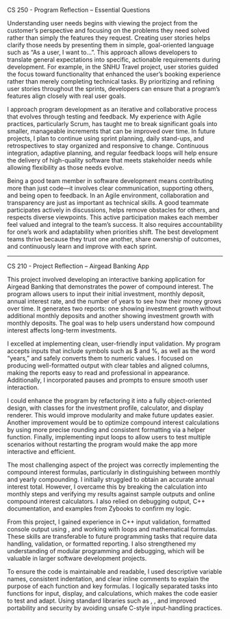 CS 250 - Program Reflection – Essential Questions

Understanding user needs begins with viewing the project from the customer’s perspective and focusing on the problems they need solved rather than simply the features they request. Creating user stories helps clarify those needs by presenting them in simple, goal-oriented language such as “As a user, I want to…”. This approach allows developers to translate general expectations into specific, actionable requirements during development. For example, in the SNHU Travel project, user stories guided the focus toward functionality that enhanced the user’s booking experience rather than merely completing technical tasks. By prioritizing and refining user stories throughout the sprints, developers can ensure that a program’s features align closely with real user goals.

I approach program development as an iterative and collaborative process that evolves through testing and feedback. My experience with Agile practices, particularly Scrum, has taught me to break significant goals into smaller, manageable increments that can be improved over time. In future projects, I plan to continue using sprint planning, daily stand-ups, and retrospectives to stay organized and responsive to change. Continuous integration, adaptive planning, and regular feedback loops will help ensure the delivery of high-quality software that meets stakeholder needs while allowing flexibility as those needs evolve.

Being a good team member in software development means contributing more than just code—it involves clear communication, supporting others, and being open to feedback. In an Agile environment, collaboration and transparency are just as important as technical skills. A good teammate participates actively in discussions, helps remove obstacles for others, and respects diverse viewpoints. This active participation makes each member feel valued and integral to the team’s success. It also requires accountability for one’s work and adaptability when priorities shift. The best development teams thrive because they trust one another, share ownership of outcomes, and continuously learn and improve with each sprint.

----------------------------------------------------------------------------------------------------------------------------------------------------------------------------------------------------------------------------------------------------------------------------------
CS 210 - Project Reflection – Airgead Banking App

This project involved developing an interactive banking application for Airgead Banking that demonstrates the power of compound interest. The program allows users to input their initial investment, monthly deposit, annual interest rate, and the number of years to see how their money grows over time. It generates two reports: one showing investment growth without additional monthly deposits and another showing investment growth with monthly deposits. The goal was to help users understand how compound interest affects long-term investments.

I excelled at implementing clean, user-friendly input validation. My program accepts inputs that include symbols such as $ and %, as well as the word “years,” and safely converts them to numeric values. I focused on producing well-formatted output with clear tables and aligned columns, making the reports easy to read and professional in appearance. Additionally, I incorporated pauses and prompts to ensure smooth user interaction.

I could enhance the program by refactoring it into a fully object-oriented design, with classes for the investment profile, calculator, and display renderer. This would improve modularity and make future updates easier. Another improvement would be to optimize compound interest calculations by using more precise rounding and consistent formatting via a helper function. Finally, implementing input loops to allow users to test multiple scenarios without restarting the program would make the app more interactive and efficient.

The most challenging aspect of the project was correctly implementing the compound interest formulas, particularly in distinguishing between monthly and yearly compounding. I initially struggled to obtain an accurate annual interest total. However, I overcame this by breaking the calculation into monthly steps and verifying my results against sample outputs and online compound interest calculators. I also relied on debugging output, C++ documentation, and examples from Zybooks to confirm my logic.

From this project, I gained experience in C++ input validation, formatted console output using <iomanip>, and working with loops and mathematical formulas. These skills are transferable to future programming tasks that require data handling, validation, or formatted reporting. I also strengthened my understanding of modular programming and debugging, which will be valuable in larger software development projects.

To ensure the code is maintainable and readable, I used descriptive variable names, consistent indentation, and clear inline comments to explain the purpose of each function and key formulas. I logically separated tasks into functions for input, display, and calculations, which makes the code easier to test and adapt. Using standard libraries such as <iomanip>, <string>, and <algorithm> improved portability and security by avoiding unsafe C-style input-handling practices.
